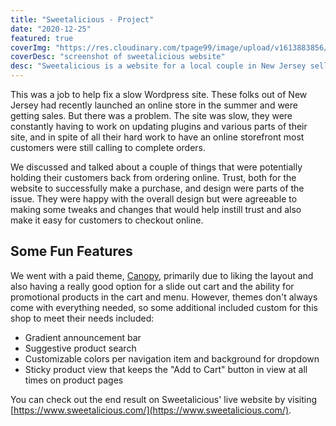 ```yaml
---
title: "Sweetalicious - Project"
date: "2020-12-25"
featured: true
coverImg: "https://res.cloudinary.com/tpage99/image/upload/v1613883856/dev/sweetalicious_ss.png"
coverDesc: "screenshot of sweetalicious website"
desc: "Sweetalicious is a website for a local couple in New Jersey selling candy in lots of fun and creative ways. They wanted off Wordpress and found a great solution with Shopify."
---
```


This was a job to help fix a slow Wordpress site. These folks out of New Jersey had recently launched an online store in the summer and were getting sales. But there was a problem. The site was slow, they were constantly having to work on updating plugins and various parts of their site, and in spite of all their hard work to have an online storefront most customers were still calling to complete orders. 

We discussed and talked about a couple of things that were potentially holding their customers back from ordering online. Trust, both for the website to successfully make a purchase, and design were parts of the issue. They were happy with the overall design but were agreeable to making some tweaks and changes that would help instill trust and also make it easy for customers to checkout online.  

## Some Fun Features
We went with a paid theme, [Canopy](https://themes.shopify.com/themes/canopy/styles/kiln), primarily due to liking the layout and also having a really good option for a slide out cart and the ability for promotional products in the cart and menu. However, themes don't always come with everything needed, so some additional included custom for this shop to meet their needs included: 

- Gradient announcement bar
- Suggestive product search
- Customizable colors per navigation item and background for dropdown
- Sticky product view that keeps the "Add to Cart" button in view at all times on product pages

You can check out the end result on Sweetalicious' live website by visiting [https://www.sweetalicious.com/](https://www.sweetalicious.com/).  




